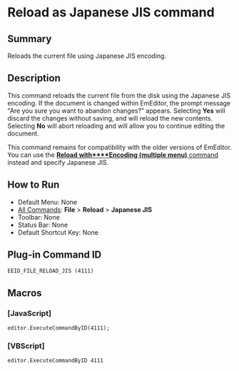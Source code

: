 # Reload as Japanese JIS command

## Summary

Reloads the current file using Japanese JIS encoding.

## Description

This command reloads the current file from the disk using the Japanese JIS
encoding. If the document is changed within EmEditor, the prompt message
"Are you sure you want to abandon changes?" appears. Selecting **Yes**
will discard the changes without saving, and will reload the new contents.
Selecting **No** will abort reloading and will allow you to continue
editing the document.

This command remains for compatibility with the older versions of
EmEditor. You can use the [**Reload with****Encoding (multiple menu)** command](file_reload_defined) instead and specify Japanese JIS.

## How to Run

- Default Menu: None
- [All Commands](../tools/all_commands): **File** \> **Reload**
\> **Japanese JIS**
- Toolbar: None
- Status Bar: None
- Default Shortcut Key: None

## Plug-in Command ID

```
EEID_FILE_RELOAD_JIS (4111)```

## Macros

### \[JavaScript\]

```
editor.ExecuteCommandByID(4111);
```

### \[VBScript\]

```
editor.ExecuteCommandByID 4111
```
